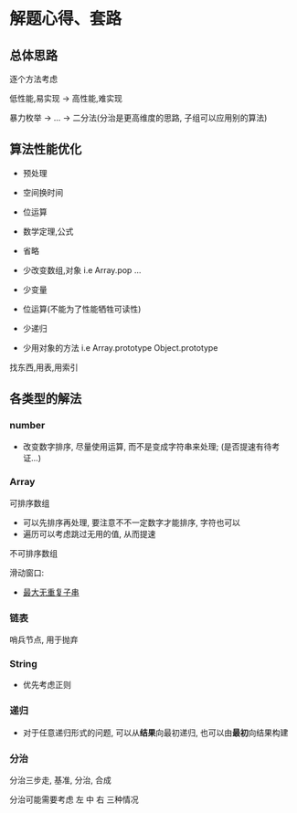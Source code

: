 # 解题心得、套路


## 总体思路

逐个方法考虑

低性能,易实现  ->  高性能,难实现

暴力枚举 -> ... -> 二分法(分治是更高维度的思路, 子组可以应用别的算法)

## 算法性能优化

- 预处理
- 空间换时间
- 位运算
- 数学定理,公式
- 省略

- 少改变数组,对象 i.e Array.pop ...
- 少变量
- 位运算(不能为了性能牺牲可读性)
- 少递归
- 少用对象的方法 i.e Array.prototype Object.prototype

找东西,用表,用索引

## 各类型的解法

### number

- 改变数字排序, 尽量使用运算, 而不是变成字符串来处理; (是否提速有待考证...)

### Array

可排序数组

- 可以先排序再处理, 要注意不不一定数字才能排序, 字符也可以
- 遍历可以考虑跳过无用的值, 从而提速

不可排序数组


滑动窗口:
- [最大无重复子串](/solution/03.hard/03.longest-substring-without-repeating-characters.md)
### 链表

哨兵节点, 用于抛弃

### String

- 优先考虑正则

### 递归

- 对于任意递归形式的问题, 可以从**结果**向最初递归, 也可以由**最初**向结果构建


### 分治

分治三步走, 基准, 分治, 合成

分治可能需要考虑 左 中 右 三种情况